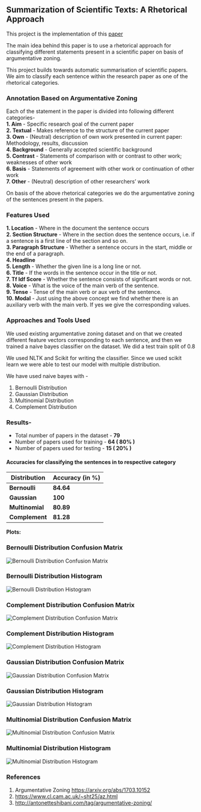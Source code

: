 ## Summarization of Scientific Texts: A Rhetorical Approach

This project is the implementation of this [paper](https://www.mitpressjournals.org/doi/pdf/10.1162/089120102762671936)

The main idea behind this paper is to use a rhetorical approach for classifying different statements present in a scientific paper on basis of argumentative zoning.

This project builds towards automatic summarisation of scientific papers. We aim to classify each sentence within the research paper as one of the rhetorical categories.

### Annotation Based on Argumentative Zoning

Each of the statement in the paper is divided into following different categories-  
**1. Aim** - Specific research goal of the current paper  
**2. Textual** - Makes reference to the structure of the current paper    
**3. Own** - (Neutral) description of own work presented in current paper: Methodology, results, discussion  
**4. Background** - Generally accepted scientific background  
**5. Contrast** - Statements of comparison with or contrast to other work; weaknesses of other work  
**6. Basis** - Statements of agreement with other work or continuation of other work  
**7. Other** - (Neutral) description of other researchers’ work  

On basis of the above rhetorical categories we do the argumentative zoning of the sentences present in the papers. 

### Features Used

**1. Location** - Where in the document the sentence occurs  
**2. Section Structure** - Where in the section does the sentence occurs, i.e. if a sentence is a first line of the section and so on.  
**3. Paragraph Structure** - Whether a sentence occurs in the start, middle or the end of a paragraph.  
**4. Headline**  
**5. Length** - Whether the given line is a long line or not.  
**6. Title** - If the words in the sentence occur in the title or not.  
**7. Tf Idf Score** - Whether the sentence consists of significant words or not.  
**8. Voice** - What is the voice of the main verb of the sentence.  
**9. Tense** - Tense of the main verb or aux verb of the sentence.  
**10. Modal** - Just using the above concept we find whether there is an auxiliary verb with the main verb. If yes we give the corresponding values.  


### Approaches and Tools Used
We used existing argumentative zoning dataset and on that we created different feature vectors corresponding to each sentence, and then we trained a naive bayes classifier on the dataset. We did a test train split of 0.8

We used NLTK and Scikit for writing the classifier. Since we used scikit learn we were able to test our model with multiple distribution. 

We have used naive bayes with -
1. Bernoulli Distribution  
2. Gaussian Distribution  
3. Multinomial Distribution  
4. Complement Distribution  

### Results- 

- Total number of papers in the dataset - **79**
- Number of papers used for training - **64 ( 80% )**
- Number of papers used for testing - **15 ( 20% )**


#### Accuracies for classifying the sentences in to respective category
| Distribution      | Accuracy (in %) |
| -------------     | -------------   |
| **Bernoulli**     |     **84.64**   |
| **Gaussian**      |      **100**    |
| **Multinomial**   |     **80.89**   |
| **Complement**    |     **81.28**   |

**Plots:**  
### Bernoulli Distribution Confusion Matrix
![Bernoulli Distribution Confusion Matrix](https://github.com/pbteja1998/ire_project_18/raw/master/plots/bernouli_cf_matrix.png)
### Bernoulli Distribution Histogram
![Bernoulli Distribution Histogram](https://github.com/pbteja1998/ire_project_18/raw/master/plots/bernouli_hist.png)
### Complement Distribution Confusion Matrix
![Complement Distribution Confusion Matrix](https://github.com/pbteja1998/ire_project_18/raw/master/plots/complement_cf_matrix.png)
### Complement Distribution Histogram
![Complement Distribution Histogram](https://github.com/pbteja1998/ire_project_18/raw/master/plots/complement_hist.png)
### Gaussian Distribution Confusion Matrix
![Gaussian Distribution Confusion Matrix](https://github.com/pbteja1998/ire_project_18/raw/master/plots/guassian_cf_matrix.png)
### Gaussian Distribution Histogram
![Gaussian Distribution Histogram](https://github.com/pbteja1998/ire_project_18/raw/master/plots/guassian_hist.png)
### Multinomial Distribution Confusion Matrix
![Multinomial Distribution Confusion Matrix](https://github.com/pbteja1998/ire_project_18/raw/master/plots/multinomial_cf_matrix.png)
### Multinomial Distribution Histogram
![Multinomial Distribution Histogram](https://github.com/pbteja1998/ire_project_18/raw/master/plots/multinomail_hist.png)





### References

1. Argumentative Zoning https://arxiv.org/abs/1703.10152
2. https://www.cl.cam.ac.uk/~sht25/az.html
3. http://antonetteshibani.com/tag/argumentative-zoning/
